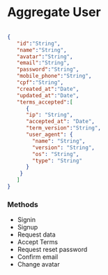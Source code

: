 # Aggregate User

```json

{
   "id":"String",
   "name":"String",
   "avatar":"String",
   "email":"String",
   "password":"String",
   "mobile_phone":"String",
   "cpf":"String",
   "created_at":"Date",
   "updated_at":"Date",
   "terms_accepted":[
      {
      "ip": "String",
      "accepted_at": "Date",
      "term_version":"String",
      "user_agent": {
        "name": "String",
        "version": "String",
        "os": "String",
        "type": "String"
      }
    }
   ]
}

```


### Methods 

- Signin 
- Signup
- Request data 
- Accept Terms
- Request reset password 
- Confirm email 
- Change avatar
